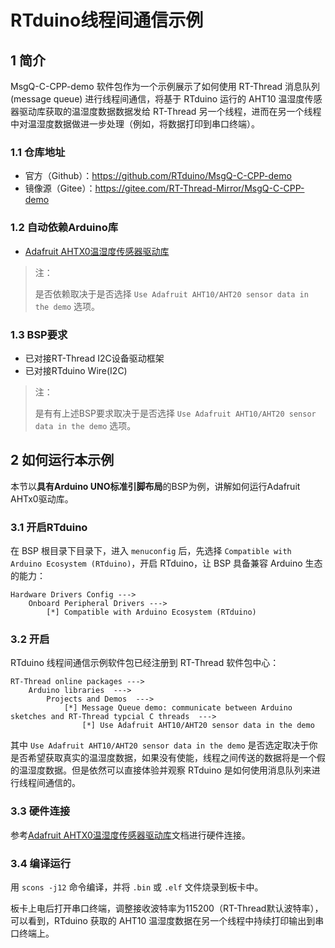 # RTduino线程间通信示例

## 1 简介

MsgQ-C-CPP-demo 软件包作为一个示例展示了如何使用 RT-Thread 消息队列 (message queue) 进行线程间通信，将基于 RTduino 运行的 AHT10 温湿度传感器驱动库获取的温湿度数据数据发给 RT-Thread 另一个线程，进而在另一个线程中对温湿度数据做进一步处理（例如，将数据打印到串口终端）。

### 1.1 仓库地址

- 官方（Github）：https://github.com/RTduino/MsgQ-C-CPP-demo
- 镜像源（Gitee）：https://gitee.com/RT-Thread-Mirror/MsgQ-C-CPP-demo

### 1.2 自动依赖Arduino库

- [Adafruit AHTX0温湿度传感器驱动库](/zh/library-examples/sensors/Adafruit/Adafruit-AHTX0/Adafruit-AHTX0)

> 注：
>
> 是否依赖取决于是否选择 `Use Adafruit AHT10/AHT20 sensor data in the demo` 选项。

### 1.3 BSP要求

- 已对接RT-Thread I2C设备驱动框架
- 已对接RTduino Wire(I2C)

> 注：
>
> 是有有上述BSP要求取决于是否选择 `Use Adafruit AHT10/AHT20 sensor data in the demo` 选项。

## 2 如何运行本示例

本节以**具有Arduino UNO标准引脚布局**的BSP为例，讲解如何运行Adafruit AHTx0驱动库。

### 3.1 开启RTduino

在 BSP 根目录下目录下，进入 `menuconfig` 后，先选择 `Compatible with Arduino Ecosystem (RTduino)`，开启 RTduino，让 BSP 具备兼容 Arduino 生态的能力：

```Kconfig
Hardware Drivers Config --->
    Onboard Peripheral Drivers --->
        [*] Compatible with Arduino Ecosystem (RTduino)
```

### 3.2 开启

RTduino 线程间通信示例软件包已经注册到 RT-Thread 软件包中心：

```Kconfig
RT-Thread online packages --->
    Arduino libraries  --->
        Projects and Demos  --->
            [*] Message Queue demo: communicate between Arduino sketches and RT-Thread typcial C threads  --->
                [*] Use Adafruit AHT10/AHT20 sensor data in the demo
```

其中 `Use Adafruit AHT10/AHT20 sensor data in the demo` 是否选定取决于你是否希望获取真实的温湿度数据，如果没有使能，线程之间传送的数据将是一个假的温湿度数据。但是依然可以直接体验并观察 RTduino 是如何使用消息队列来进行线程间通信的。

### 3.3 硬件连接

参考[Adafruit AHTX0温湿度传感器驱动库](/zh/library-examples/sensors/Adafruit/Adafruit-AHTX0/Adafruit-AHTX0)文档进行硬件连接。


### 3.4 编译运行

用 `scons -j12` 命令编译，并将 `.bin` 或 `.elf` 文件烧录到板卡中。

板卡上电后打开串口终端，调整接收波特率为115200（RT-Thread默认波特率），可以看到，RTduino 获取的 AHT10 温湿度数据在另一个线程中持续打印输出到串口终端上。
